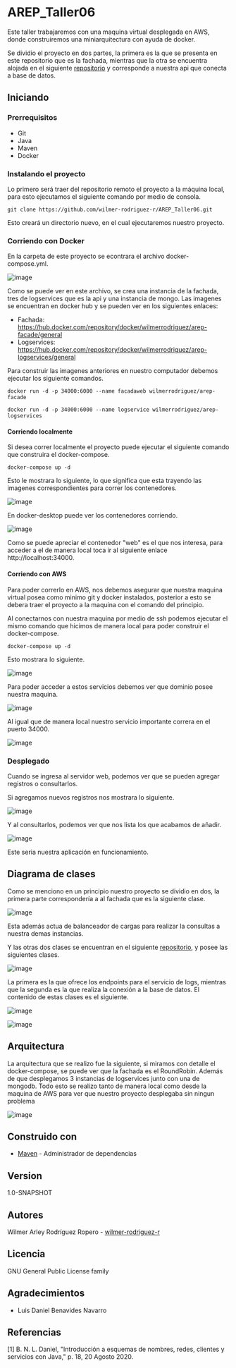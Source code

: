 # AREP_Taller06

Este taller trabajaremos con una maquina virtual desplegada en AWS, donde construiremos una miniarquitectura con ayuda de docker.

Se dividio el proyecto en dos partes, la primera es la que se presenta en este repositorio que es la fachada, mientras que la otra se encuentra alojada en el siguiente [repositorio](https://github.com/wilmer-rodriguez-r/AREP_Taller06Logs.git) y corresponde a nuestra api que conecta a base de datos.

## Iniciando

### Prerrequisitos

* Git 
* Java
* Maven
* Docker

### Instalando el proyecto

Lo primero será traer del repositorio remoto el proyecto a la máquina local, para esto ejecutamos el siguiente comando por medio de consola.

```
git clone https://github.com/wilmer-rodriguez-r/AREP_Taller06.git
```

Esto creará un directorio nuevo, en el cual ejecutaremos nuestro proyecto.

### Corriendo con Docker

En la carpeta de este proyecto se econtrara el archivo docker-compose.yml.

![image](https://github.com/wilmer-rodriguez-r/AREP_Taller06/assets/77862048/0b1d74e6-f9b9-4541-857f-c26fe65af568)

Como se puede ver en este archivo, se crea una instancia de la fachada, tres de logservices que es la api y una instancia de mongo. Las imagenes se encuentran en docker hub y se pueden ver en los siguientes enlaces:

  - Fachada: https://hub.docker.com/repository/docker/wilmerrodriguez/arep-facade/general
  - Logservices: https://hub.docker.com/repository/docker/wilmerrodriguez/arep-logservices/general

Para construir las imagenes anteriores en nuestro computador debemos ejecutar los siguiente comandos.

```
docker run -d -p 34000:6000 --name facadaweb wilmerrodriguez/arep-facade
````

```
docker run -d -p 34000:6000 --name logservice wilmerrodriguez/arep-logservices
````

#### Corriendo localmente

Si desea correr localmente el proyecto puede ejecutar el siguiente comando que construira el docker-compose.

```
docker-compose up -d
```

Esto le mostrara lo siguiente, lo que significa que esta trayendo las imagenes correspondientes para correr los contenedores.

![image](https://github.com/wilmer-rodriguez-r/AREP_Taller06/assets/77862048/d4acbd6e-c645-4b0a-988f-a66d97d071a6)

En docker-desktop puede ver los contenedores corriendo.

![image](https://github.com/wilmer-rodriguez-r/AREP_Taller06/assets/77862048/56bb868f-a28e-4a9b-8085-0e024b93786c)

Como se puede apreciar el contenedor "web" es el que nos interesa, para acceder a el de manera local toca ir al siguiente enlace http://localhost:34000.

#### Corriendo con AWS

Para poder correrlo en AWS, nos debemos asegurar que nuestra maquina virtual posea como minimo git y docker instalados, posterior a esto se debera traer el proyecto a la maquina con el comando del principio.

Al conectarnos con nuestra maquina por medio de ssh podemos ejecutar el mismo comando que hicimos de manera local para poder construir el docker-compose.

```
docker-compose up -d
```

Esto mostrara lo siguiente.

![image](https://github.com/wilmer-rodriguez-r/AREP_Taller06/assets/77862048/c1587e93-4697-4e00-a59a-a17768bf1af5)

Para poder acceder a estos servicios debemos ver que dominio posee nuestra maquina.

![image](https://github.com/wilmer-rodriguez-r/AREP_Taller06/assets/77862048/4bf07ca7-8b9a-4ebc-b67b-cc224fa9290c)

Al igual que de manera local nuestro servicio importante correra en el puerto 34000.

![image](https://github.com/wilmer-rodriguez-r/AREP_Taller06/assets/77862048/81a4bef4-2d9b-4e44-a35f-eecd56016078)

### Desplegado

Cuando se ingresa al servidor web, podemos ver que se pueden agregar registros o consultarlos.

Si agregamos nuevos registros nos mostrara lo siguiente.

![image](https://github.com/wilmer-rodriguez-r/AREP_Taller06/assets/77862048/68a01881-8cb0-423c-87c6-3f2fb4c57fd1)

Y al consultarlos, podemos ver que nos lista los que acabamos de añadir.

![image](https://github.com/wilmer-rodriguez-r/AREP_Taller06/assets/77862048/0228517f-a62f-47c3-9649-c5912aa31689)

Este seria nuestra aplicación en funcionamiento.

## Diagrama de clases

Como se menciono en un principio nuestro proyecto se dividio en dos, la primera parte correspondería a al fachada que es la siguiente clase.

![image](https://github.com/wilmer-rodriguez-r/AREP_Taller06/assets/77862048/4805e982-13a6-4fc3-9c24-f0dfd3168d61)

Esta además actua de balanceador de cargas para realizar la consultas a nuestra demas instancias.

Y las otras dos clases se encuentran en el siguiente [repositorio](https://github.com/wilmer-rodriguez-r/AREP_Taller06Logs.git), y posee las siguientes clases.

![image](https://github.com/wilmer-rodriguez-r/AREP_Taller06/assets/77862048/8610e4f3-6be7-419b-ab64-fef8ec0b0b84)

La primera es la que ofrece los endpoints para el servicio de logs, mientras que la segunda es la que realiza la conexión a la base de datos. El contenido de estas clases es el siguiente.

![image](https://github.com/wilmer-rodriguez-r/AREP_Taller06/assets/77862048/c9cbc782-771e-4a0b-b79d-23cc4f289647)


![image](https://github.com/wilmer-rodriguez-r/AREP_Taller06/assets/77862048/c0177ecd-d412-4583-87e3-87533517270a)


## Arquitectura

La arquitectura que se realizo fue la siguiente, si miramos con detalle el docker-compose, se puede ver que la fachada es el RoundRobin. Además de que desplegamos 3 instancias de logservices junto con una de mongodb. Todo esto se realizo tanto de manera local como desde la maquina de AWS para ver que nuestro proyecto desplegaba sin ningun problema

![image](https://github.com/wilmer-rodriguez-r/AREP_Taller06/assets/77862048/f8c2b31e-d0c9-4347-8f8e-71c3581fad31)


## Construido con

* [Maven](https://maven.apache.org/) - Administrador de dependencias

## Version

1.0-SNAPSHOT

## Autores

Wilmer Arley Rodríguez Ropero - [wilmer-rodriguez-r](https://github.com/wilmer-rodriguez-r)

## Licencia

GNU General Public License family

## Agradecimientos

* Luis Daniel Benavides Navarro

## Referencias

[1] 	B. N. L. Daniel, "Introducción a esquemas de nombres, redes, clientes y servicios con Java," p. 18, 20 Agosto 2020.
